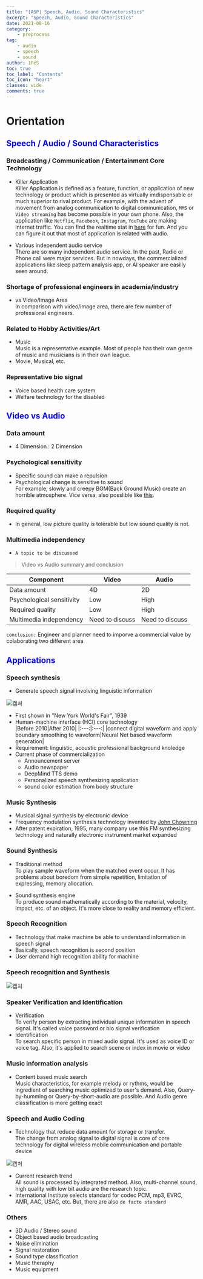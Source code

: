 ```yaml
---
title: "[ASP] Speech, Audio, Sound Characteristics"
excerpt: "Speech, Audio, Sound Characteristics"
date: 2021-08-16
category:
    - preprocess
tag:
    - audio
    - speech
    - sound
author: 1FeS
toc: true
toc_label: "Contents"
toc_icon: "heart"
classes: wide
comments: true
---
```


# Orientation
## <span style="color: blue;">Speech / Audio / Sound Characteristics</span>

### Broadcasting / Communication / Entertainment Core Technology 
- Killer Application  
  Killer Application is defined as a feature, function, or application of new technology or product which is presented as virtually imdispensable or much superior to rival product. For example, with the advent of movement from analog communication to digital communication, `MMS` or `Video streaming` has become possible in your own phone. Also, the application like `Netflix`, `Facebook`, `Instagram`, `YouTube` are making internet traffic. You can find the realtime stat in [here](https://www.internetlivestats.com/) for fun. And you can figure it out that most of application is related with audio.

- Various independent audio service  
  There are so many independent audio service. In the past, Radio or Phone call were major services. But in nowdays, the commercialized applications like sleep pattern analysis app, or AI speaker are easilly seen around.

### Shortage of professional engineers in academia/industry
- vs Video/Image Area  
  In comparison with video/image area, there are few number of professional engineers.

### Related to Hobby Activities/Art
- Music  
  Music is a representative example. Most of people has their own genre of music and musicians is in their own league.
- Movie, Musical, etc.

### Representative bio signal
- Voice based health care system
- Welfare technology for the disabled

## <span style="color: blue;">Video vs Audio</span>

### Data amount 
- 4 Dimension : 2 Dimension

### Psychological sensitivity
- Specific sound can make a repulsion
- Psychological change is sensitive to sound  
  For example, slowly and creepy BGM(Back Ground Music) create an horrible atmosphere. Vice versa, also posslible like [this](https://youtu.be/ghNci2gUpSk).

### Required quality
- In general, low picture quality is tolerable but low sound quality is not.

### Multimedia independency
- `A topic to be discussed`

> Video vs Audio summary and conclusion

|Component|Video|Audio|
|---|---|---|
|Data amount|4D|2D|
|Psychological sensitivity|Low|High|
|Required quality|Low|High|
|Multimedia independency|Need to discuss| Need to discuss|

`conclusion:` Engineer and planner need to imporve a commercial value by colaborating two different area

## <span style="color: blue;">Applications</span>
### Speech synthesis
- Generate speech signal involving linguistic information
  
![캡처](https://user-images.githubusercontent.com/49026408/89806744-81e14400-db72-11ea-9d89-c9b2482be526.JPG)

- First shown in "New York World's Fair", 1939
- Human-machine interface (HCI) core technology  
  |Before 2010|After 2010|
  |:---:|:---:|
  |connect digital waveform and apply boundary smoothing to waveform|Neural Net based waveform generation|
- Requirement: linguistic, acoustic professional background knoledge
- Current phase of commercialization  
  * Announcement server
  * Audio newspaper
  * DeepMind TTS demo
  * Personalized speech synthesizing application
  * sound color estimation from body structure

### Music Synthesis
- Musical signal synthesis by electronic device
- Frequency modulation synthesis technology invented by [John Chowning](https://en.wikipedia.org/wiki/John_Chowning)
- After patent expiration, 1995, many company use this FM synthesizing technology and naturally electronic instrument market expanded

### Sound Synthesis
- Traditional method  
  To play sample waveform when the matched event occur. It has problems about boredom from simple repetition, limitation of expressing, memory allocation.

- Sound synthesis engine  
  To produce sound mathematically according to the material, velocity, impact, etc. of an object. It's more close to reality and memory efficient.

### Speech Recognition
- Technology that make machine be able to understand information in speech signal
- Basically, speech recognition is second position
- User demand high recognition ability for machine

### Speech recognition and Synthesis
![캡처](https://user-images.githubusercontent.com/49026408/89809449-87d92400-db76-11ea-8cae-a0b3a04c819a.JPG)

### Speaker Verification and Identification
- Verification  
  To verify person by extracting individual unique information in speech signal. It's called voice password or bio signal verification
- Identification  
  To search specific person in mixed audio signal. It's used as voice ID or voice tag. Also, it's applied to search scene or index in movie or video

### Music information analysis
- Content based music search  
  Music characteristics, for example melody or rythms, would be ingredient of searching music optimized to user's demand. Also, Query-by-humming or Query-by-short-audio are possible. And Audio genre classification is more getting exact

### Speech and Audio Coding
- Technology that reduce data amount for storage or transfer.  
  The change from analog signal to digital signal is core of core technology for digital wireless mobile communication and portable device  
  
![캡처](https://user-images.githubusercontent.com/49026408/89812430-18196800-db7b-11ea-9be4-78c9049825aa.JPG)
- Current research trend  
  All sound is processed by integrated method. Also, multi-channel sound, high quality with low bit audio are the research topic.
- International Institute selects standard for codec
  PCM, mp3, EVRC, AMR, AAC, USAC, etc. But, there are also `de facto standard`

### Others
- 3D Audio / Stereo sound
- Object based audio broadcasting
- Noise elimination
- Signal restoration
- Sound type classification
- Music theraphy
- Music equipment